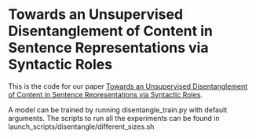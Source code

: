 # Towards an Unsupervised Disentanglement of Content in Sentence Representations via Syntactic Roles
This is the code for our paper [Towards an Unsupervised Disentanglement of Content in Sentence Representations via Syntactic Roles](https://arxiv.org/abs/2206.11184).

A model can be trained by running disentangle_train.py with default arguments.
The scripts to run all the experiments can be found in launch_scripts/disentangle/different_sizes.sh
